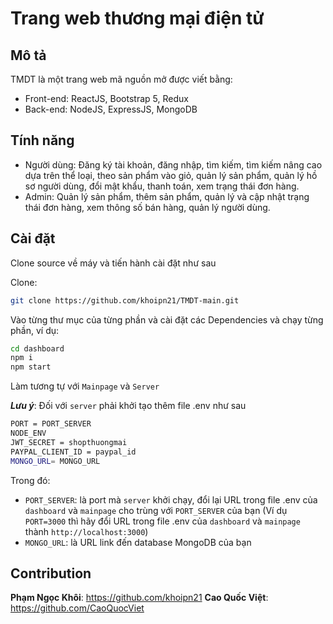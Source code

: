 # Trang web thương mại điện tử

## Mô tả
TMDT là một trang web mã nguồn mở được viết bằng:
- Front-end: ReactJS, Bootstrap 5, Redux
- Back-end: NodeJS, ExpressJS, MongoDB

## Tính năng
- Người dùng: Đăng ký tài khoản, đăng nhập, tìm kiếm, tìm kiếm nâng cao dựa trên thể loại, theo sản phẩm vào giỏ, quản lý sản phẩm, quản lý hồ sơ người dùng, đổi mật khẩu, thanh toán, xem trạng thái đơn hàng.
- Admin: Quản lý sản phẩm, thêm sản phẩm, quản lý và cập nhật trạng thái đơn hàng, xem thông số bán hàng, quản lý người dùng.

## Cài đặt
Clone source về máy và tiến hành cài đặt như sau

Clone:
```sh
git clone https://github.com/khoipn21/TMDT-main.git
```

Vào từng thư mục của từng phần và cài đặt các Dependencies và chạy từng phần, ví dụ:
```sh
cd dashboard
npm i
npm start
```
Làm tương tự với `Mainpage` và `Server`

**_Lưu ý_**: Đối với `server` phải khởi tạo thêm file .env như sau
```sh
PORT = PORT_SERVER
NODE_ENV
JWT_SECRET = shopthuongmai
PAYPAL_CLIENT_ID = paypal_id
MONGO_URL= MONGO_URL
```
Trong đó:
- `PORT_SERVER`: là port mà `server` khởi chạy, đổi lại URL trong file .env của `dashboard` và `mainpage` cho trùng với `PORT_SERVER` của bạn (Ví dụ `PORT=3000` thì hãy đổi URL trong file .env của `dashboard` và `mainpage` thành `http://localhost:3000`)
- `MONGO_URL`: là URL link đến database MongoDB của bạn

## Contribution
**Phạm Ngọc Khôi**: https://github.com/khoipn21
**Cao Quốc Việt**: https://github.com/CaoQuocViet
